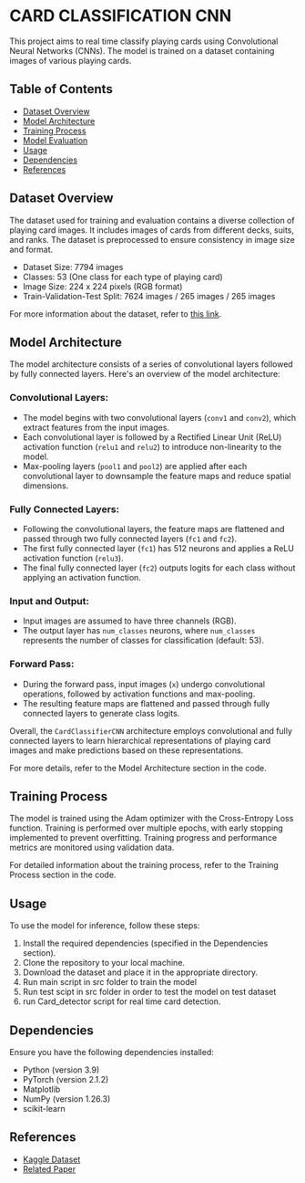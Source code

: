 # CARD CLASSIFICATION CNN

This project aims to real time classify playing cards using Convolutional Neural Networks (CNNs). The model is trained on a dataset containing images of various playing cards.

## Table of Contents

- [Dataset Overview](#dataset-overview)
- [Model Architecture](#model-architecture)
- [Training Process](#training-process)
- [Model Evaluation](#model-evaluation)
- [Usage](#usage)
- [Dependencies](#dependencies)
- [References](#references)


## Dataset Overview

The dataset used for training and evaluation contains a diverse collection of playing card images. It includes images of cards from different decks, suits, and ranks. The dataset is preprocessed to ensure consistency in image size and format.

- Dataset Size: 7794 images
- Classes: 53 (One class for each type of playing card)
- Image Size: 224 x 224 pixels (RGB format)
- Train-Validation-Test Split: 7624 images / 265 images / 265 images

For more information about the dataset, refer to [this link](https://www.kaggle.com/datasets/gpiosenka/cards-image-datasetclassification).

## Model Architecture

The model architecture consists of a series of convolutional layers followed by fully connected layers. Here's an overview of the model architecture:

### Convolutional Layers:

- The model begins with two convolutional layers (`conv1` and `conv2`), which extract features from the input images.
- Each convolutional layer is followed by a Rectified Linear Unit (ReLU) activation function (`relu1` and `relu2`) to introduce non-linearity to the model.
- Max-pooling layers (`pool1` and `pool2`) are applied after each convolutional layer to downsample the feature maps and reduce spatial dimensions.

### Fully Connected Layers:

- Following the convolutional layers, the feature maps are flattened and passed through two fully connected layers (`fc1` and `fc2`).
- The first fully connected layer (`fc1`) has 512 neurons and applies a ReLU activation function (`relu3`).
- The final fully connected layer (`fc2`) outputs logits for each class without applying an activation function.

### Input and Output:

- Input images are assumed to have three channels (RGB).
- The output layer has `num_classes` neurons, where `num_classes` represents the number of classes for classification (default: 53).

### Forward Pass:

- During the forward pass, input images (`x`) undergo convolutional operations, followed by activation functions and max-pooling.
- The resulting feature maps are flattened and passed through fully connected layers to generate class logits.

Overall, the `CardClassifierCNN` architecture employs convolutional and fully connected layers to learn hierarchical representations of playing card images and make predictions based on these representations.

For more details, refer to the Model Architecture section in the code.

## Training Process

The model is trained using the Adam optimizer with the Cross-Entropy Loss function. Training is performed over multiple epochs, with early stopping implemented to prevent overfitting. Training progress and performance metrics are monitored using validation data.

For detailed information about the training process, refer to the Training Process section in the code.



## Usage

To use the model for inference, follow these steps:

1. Install the required dependencies (specified in the Dependencies section).
2. Clone the repository to your local machine.
3. Download the dataset and place it in the appropriate directory.
4. Run main script in src folder to train the model
5. Run test scipt in src folder in order to test the model on test dataset
6. run Card_detector script for real time card detection.

## Dependencies

Ensure you have the following dependencies installed:

- Python (version 3.9)
- PyTorch (version 2.1.2)
- Matplotlib
- NumPy (version 1.26.3)
- scikit-learn

## References

- [Kaggle Dataset](https://www.kaggle.com/datasets/gpiosenka/cards-image-datasetclassification)
- [Related Paper](https://www.kaggle.com/code/robikscube/train-your-first-pytorch-model-card-classifier)